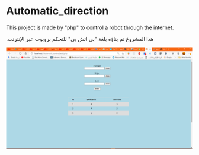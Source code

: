 # Automatic_direction

This project is made by "php" to control a robot through the internet.

.هذا المشروع تم بناؤه بلغة "بي اتش بي" للتحكم بروبوت عبر الإنترنت

<img src="Automatic_control/screenShot.PNG"> 
